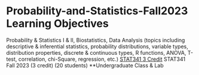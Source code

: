 # Probability-and-Statistics-Fall2023 Learning Objectives
Probability & Statistics I & II, Biostatistics, Data Analysis (topics including descriptive & inferential statistics, probability distributions, variable types, distribution properties, discrete & continuous types, R functions, ANOVA, T-test, correlation, chi-Square, regression, etc.)
[STAT341 3 Credit](https://pawar1550.wixsite.com/claflin-courses/copy-of-stat341-3)
STAT341 Fall 2023 (3 credit) (20 students) **Undergraduate Class & Lab

